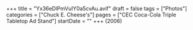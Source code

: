 +++
title = "Yx36eDlPmVuIY0a5cvAu.avif"
draft = false
tags = ["Photos"]
categories = ["Chuck E. Cheese's"]
pages = ["CEC Coca-Cola Triple Tabletop Ad Stand"]
startDate = ""
+++
(2006)
